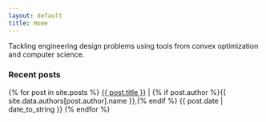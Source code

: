 ```yaml
---
layout: default
title: Home
---
```


Tackling engineering design problems using tools from convex optimization and computer science.

### Recent posts
<div class="posts">
  {% for post in site.posts %}
    <span>
      <a href="{{ post.url }}">{{ post.title }}</a>
      |
      {% if post.author %}{{ site.data.authors[post.author].name }},{% endif %}
      {{ post.date | date_to_string }} 
    </span>
  {% endfor %}
</div>
